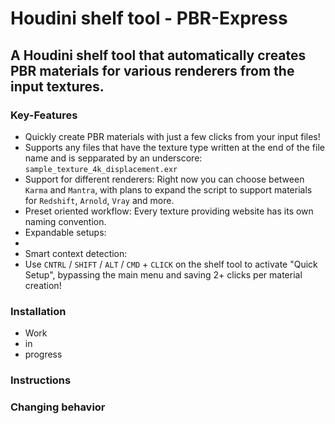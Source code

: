 # Houdini shelf tool - PBR-Express
## A Houdini shelf tool that automatically creates PBR materials for various renderers from the input textures.  


### Key-Features
* Quickly create PBR materials with just a few clicks from your input files!
* Supports any files that have the texture type written at the end of the file name and is sepparated by an underscore: `sample_texture_4k_displacement.exr`
* Support for different renderers: Right now you can choose between `Karma` and `Mantra`, with plans to expand the script to support materials for `Redshift`, `Arnold`, `Vray` and more.
* Preset oriented workflow: Every texture providing website has its own naming convention. 
* Expandable setups:
* 
* Smart context detection:
* Use `CNTRL` / `SHIFT` / `ALT` / `CMD` + `CLICK` on the shelf tool to activate "Quick Setup", bypassing the main menu and saving 2+ clicks per material creation! 

### Installation
* Work
* in
* progress

### Instructions

### Changing behavior


